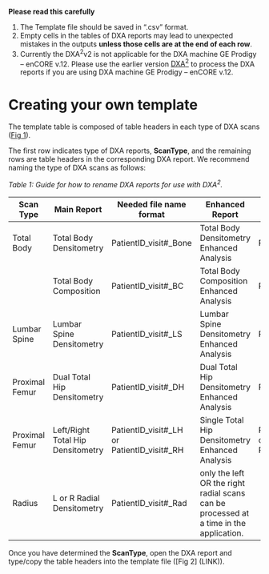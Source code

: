 
**Please read this carefully**
1. The Template file should be saved in “.csv” format.
2. Empty cells in the tables of DXA reports may lead to unexpected mistakes in the outputs **unless those cells are at the end of each row**.
3. Currently the DXA<sup>2</sup>v2 is not applicable for the DXA machine GE Prodigy – enCORE v.12. Please use the earlier version [DXA<sup>2</sup>](https://github.com/DXA-Data-Xtraction-Assistant/DXA-Data-Xtraction-Assistant/) to process the DXA reports if you are using DXA machine GE Prodigy – enCORE v.12.


# Creating your own template
The template table is composed of table headers in each type of DXA scans ([Fig 1](LINK)). 


The first row indicates type of DXA reports, **ScanType**, and the remaining rows are table headers in the corresponding DXA report. We recommend naming the type of DXA scans as follows:

*Table 1: Guide for how to rename DXA reports for use with DXA<sup>2</sup>.*

| Scan Type	| Main Report	| Needed file name format	| Enhanced Report	| Needed file name format|
|---|---|---|---|---|
|Total Body	| Total Body Densitometry	| PatientID\_visit#\_Bone	| Total Body Densitometry Enhanced Analysis	| PatientID\_visit#\_BoneExt |
| |Total Body Composition	| PatientID\_visit#\_BC	| Total Body Composition Enhanced Analysis	| PatientID\_visit#\_BCExt |
| Lumbar Spine	| Lumbar Spine Densitometry	| PatientID\_visit#\_LS	| Lumbar Spine Densitometry Enhanced Analysis	| PatientID\_visit#\_LSExt |
| Proximal Femur	| Dual Total Hip Densitometry |	PatientID\_visit#\_DH	| Dual Total Hip Densitometry Enhanced Analysis	| PatientID\_visit#\_DHExt |
| Proximal Femur	| Left/Right Total Hip Densitometry |	PatientID\_visit#\_LH or PatientID\_visit#\_RH	| Single Total Hip Densitometry Enhanced Analysis	| PatientID\_visit#\_LHExt or PatientID\_visit#\_RHExt |
| Radius	| L or R Radial Densitometry	| PatientID\_visit#\_Rad	| only the left OR the right radial scans can be processed at a time in the application.| |

Once you have determined the **ScanType**, open the DXA report and type/copy the table headers into the template file ([Fig 2] (LINK)).

